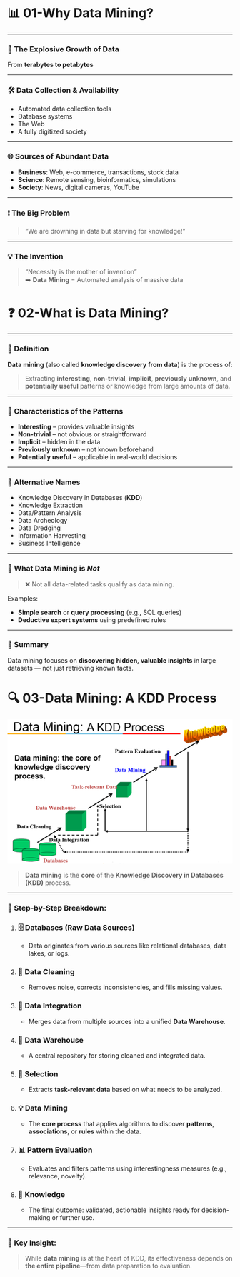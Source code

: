 # 📊 01-Why Data Mining?

---

### 🧨 The Explosive Growth of Data  
From **terabytes to petabytes**

---

### 🛠 Data Collection & Availability  
- Automated data collection tools  
- Database systems  
- The Web  
- A fully digitized society

---

### 🌐 Sources of Abundant Data  
- **Business**: Web, e-commerce, transactions, stock data  
- **Science**: Remote sensing, bioinformatics, simulations  
- **Society**: News, digital cameras, YouTube

---

### ❗️ The Big Problem  
> “We are drowning in data but starving for knowledge!”

---

### 💡 The Invention  
> “Necessity is the mother of invention”  
➡️ **Data Mining** = Automated analysis of massive data

# ❓ 02-What is Data Mining?

---

### 🔹 Definition

**Data mining** (also called **knowledge discovery from data**) is the process of:

> Extracting **interesting**, **non-trivial**, **implicit**, **previously unknown**, and **potentially useful** patterns or knowledge from large amounts of data.

---

### 🔹 Characteristics of the Patterns

- **Interesting** – provides valuable insights  
- **Non-trivial** – not obvious or straightforward  
- **Implicit** – hidden in the data  
- **Previously unknown** – not known beforehand  
- **Potentially useful** – applicable in real-world decisions

---

### 🔹 Alternative Names

- Knowledge Discovery in Databases (**KDD**)  
- Knowledge Extraction  
- Data/Pattern Analysis  
- Data Archeology  
- Data Dredging  
- Information Harvesting  
- Business Intelligence

---

### 🔹 What Data Mining is *Not*

> ❌ Not all data-related tasks qualify as data mining.

Examples:

- **Simple search** or **query processing** (e.g., SQL queries)  
- **Deductive expert systems** using predefined rules

---

### 🧠 Summary

Data mining focuses on **discovering hidden, valuable insights** in large datasets — not just retrieving known facts.

# 🔍 03-Data Mining: A KDD Process

![KDD Process Diagram](https://github.com/aimlresearcher/Data-Mining/blob/main/images/01.png?raw=true)

> **Data mining** is the **core** of the **Knowledge Discovery in Databases (KDD)** process.

---

### 🧱 Step-by-Step Breakdown:

1. ### 🗄️ **Databases (Raw Data Sources)**
   - Data originates from various sources like relational databases, data lakes, or logs.

2. ### 🧹 **Data Cleaning**
   - Removes noise, corrects inconsistencies, and fills missing values.

3. ### 🔗 **Data Integration**
   - Merges data from multiple sources into a unified **Data Warehouse**.

4. ### 🏢 **Data Warehouse**
   - A central repository for storing cleaned and integrated data.

5. ### 🎯 **Selection**
   - Extracts **task-relevant data** based on what needs to be analyzed.

6. ### 💡 **Data Mining**
   - The **core process** that applies algorithms to discover **patterns**, **associations**, or **rules** within the data.

7. ### 📊 **Pattern Evaluation**
   - Evaluates and filters patterns using interestingness measures (e.g., relevance, novelty).

8. ### 🧠 **Knowledge**
   - The final outcome: validated, actionable insights ready for decision-making or further use.

---

### 🧠 Key Insight:

> While **data mining** is at the heart of KDD, its effectiveness depends on **the entire pipeline**—from data preparation to evaluation.

